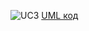 ![UC3](https://www.planttext.com/api/plantuml/img/fLNDRX9H6DtVfxY9snO75iOW9Msg2tTkchWpKnX-8fqnmx3Gi2XGGHEYnXXCZ5fRV801eHtAtojyzuqyzrwcGYtJ6XV0dPdxdNFk-SutR9Szq_Kg1oLUALlkJYQpMp3jVD7EivALytZ1ChEMor8vn_PunYavxfPX6BnSV6LjnU-dK_lf9sRckPctagcx-sc-OplsomEdKkPxG6Dhwkx9kiSFTSdUxcOyQXzz8v_EgK--ta_7D1I7DAHVD1RlQS35aUXWsQO9VlknIAokQ94lQZIbW2ueM21-mFMCfYYVg2SZZeSpa0IY9kgY8Sb5QuFJYRu3yWdvqKoXoW7A9q3lNx9z-HkQYzUusQ8Xf_dAwQQY0RfWwOpHh3zGUGvKR4MTB-etUzQ8Hloed1gBTv07XpZC2vHmNpH5HtnM16iH-AEdpmmZoUaKJOId431R8USmNBafFd5S0LqAxGEv9ZhhbIdSE71_Xb1SEam3q8m1gBfuGtaYAHkgwEItKi8bDL3cicDg1M6no1pJTvKdsM6T7IXlAWc-E0J4I3l4B3iRJXEhtZ9oLQQcaoMlJuqwybAP4js0aqh_MCTf9jwWu48qDhXuYzizZcc2E1gfP54FopDy5k8lU_E0sOvdSRUOBtZyZcdcSgQvQeHhPQK1dBu2zWny0GJDTClrUIK2Mwj-4NMPVHWjKzMMJV2rwhfohnUwCy8ccPTbWTB8bP6iikIL8LM0ketNEenTVPdgepyv6iWPkJg86EF_CYH-sus9PUV-9IVE2yQqjfo3OgICAVW1pZ2MpiwLsJgQykOKzUg5YJViANMfAzjqJ4qkoMBKZD49LeeDNErmV1bs1R9mCs4a32Ks9Dp61Vv96FiD)
[UML код](https://www.planttext.com/?text=fLNDRX9H6DtVfxY9snO75iOW9Msg2tTkchWpKnX-8fqnmx3Gi2XGGHEYnXXCZ5fRV801eHtAtojyzuqyzrwcGYtJ6XV0dPdxdNFk-SutR9Szq_Kg1oLUALlkJYQpMp3jVD7EivALytZ1ChEMor8vn_PunYavxfPX6BnSV6LjnU-dK_lf9sRckPctagcx-sc-OplsomEdKkPxG6Dhwkx9kiSFTSdUxcOyQXzz8v_EgK--ta_7D1I7DAHVD1RlQS35aUXWsQO9VlknIAokQ94lQZIbW2ueM21-mFMCfYYVg2SZZeSpa0IY9kgY8Sb5QuFJYRu3yWdvqKoXoW7A9q3lNx9z-HkQYzUusQ8Xf_dAwQQY0RfWwOpHh3zGUGvKR4MTB-etUzQ8Hloed1gBTv07XpZC2vHmNpH5HtnM16iH-AEdpmmZoUaKJOId431R8USmNBafFd5S0LqAxGEv9ZhhbIdSE71_Xb1SEam3q8m1gBfuGtaYAHkgwEItKi8bDL3cicDg1M6no1pJTvKdsM6T7IXlAWc-E0J4I3l4B3iRJXEhtZ9oLQQcaoMlJuqwybAP4js0aqh_MCTf9jwWu48qDhXuYzizZcc2E1gfP54FopDy5k8lU_E0sOvdSRUOBtZyZcdcSgQvQeHhPQK1dBu2zWny0GJDTClrUIK2Mwj-4NMPVHWjKzMMJV2rwhfohnUwCy8ccPTbWTB8bP6iikIL8LM0ketNEenTVPdgepyv6iWPkJg86EF_CYH-sus9PUV-9IVE2yQqjfo3OgICAVW1pZ2MpiwLsJgQykOKzUg5YJViANMfAzjqJ4qkoMBKZD49LeeDNErmV1bs1R9mCs4a32Ks9Dp61Vv96FiD)
